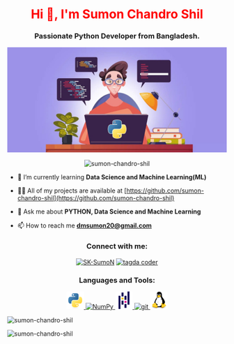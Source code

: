 <h1 align="center" style="color: red;">Hi 👋, I'm Sumon Chandro Shil</h1>
<h3 align="center">Passionate Python Developer from Bangladesh.</h3>
<p align="center"><a href="#"><img title="Sumon Chandro Shil" src="sumon_chandro_shil_cover.jpg"></a>
</p>

<p align="center"border-radius=0px> <img src="https://komarev.com/ghpvc/?username=sumon-chandro-shil&label=Profile%20views&color=0e75b6&style=flat" alt="sumon-chandro-shil" /> </p>

- 🌱 I’m currently learning **Data Science and Machine Learning(ML)**

- 👨‍💻 All of my projects are available at [https://github.com/sumon-chandro-shil](https://github.com/sumon-chandro-shil)

- 💬 Ask me about **PYTHON, Data Science and Machine Learning**

- 📫 How to reach me **dmsumon20@gmail.com**

<h3 align="center">Connect with me:</h3>
<p align="center">
<a href="https://www.instagram.com/sk.sumon.888/" target="blank"><img align="center" src="https://raw.githubusercontent.com/rahuldkjain/github-profile-readme-generator/master/src/images/icons/Social/instagram.svg" alt="SK-SumoN" height="30" width="40" /></a>
<a href="https://www.facebook.com/sk.sumon.888" target="blank"><img align="center" src="https://raw.githubusercontent.com/rahuldkjain/github-profile-readme-generator/master/src/images/icons/Social/facebook.svg" alt="tagda coder" height="30" width="40" /></a>
</p>

<h3 align="center">Languages and Tools:</h3>
<p align="center"><a href="https://www.python.org" target="_blank" rel="noreferrer"> <img src="https://raw.githubusercontent.com/devicons/devicon/master/icons/python/python-original.svg" alt="python" width="40" height="40"/></a><a href="https://numpy.org/" target="_blank" rel="noreferrer"> <img src="https://www.vectorlogo.zone/logos/numpy/numpy-icon.svg" alt="NumPy" width="40" height="40"/></a><a href="https://pandas.pydata.org/" target="_blank" rel="noreferrer"> <img src="https://raw.githubusercontent.com/devicons/devicon/ca28c779441053191ff11710fe24a9e6c23690d6/icons/pandas/pandas-original.svg" alt="Pandas" width="40" height="40"/></a><a href="https://git-scm.com/" target="_blank" rel="noreferrer"> <img src="https://www.vectorlogo.zone/logos/git-scm/git-scm-icon.svg" alt="git" width="40" height="40"/> </a><a href="https://www.linux.org/" target="_blank" rel="noreferrer"> <img src="https://raw.githubusercontent.com/devicons/devicon/master/icons/linux/linux-original.svg" alt="linux" width="40" height="40"/></a></p>

<p><img align="left" width="400" src="https://github-readme-stats.vercel.app/api?username=sumon-chandro-shil&show_icons=true&locale=en" alt="sumon-chandro-shil"/></p><br>

<p><img align="left" width="400" src="https://github-readme-stats.vercel.app/api/top-langs?username=sumon-chandro-shil&show_icons=true&locale=en&layout=compact" alt="sumon-chandro-shil"/></p>
